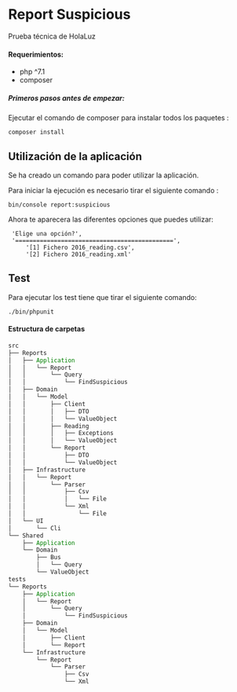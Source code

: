 # Report Suspicious
Prueba técnica de HolaLuz

#### Requerimientos:
- php ^7.1
- composer


##### Primeros pasos antes de empezar:

Ejecutar el comando de composer para instalar todos los paquetes : 

```
composer install
```

## Utilización de la aplicación

Se ha creado un comando para poder utilizar la aplicación.


Para iniciar la ejecución es necesario tirar el siguiente comando :

`bin/console report:suspicious`

Ahora te aparecera las diferentes opciones que puedes utilizar:


```
 'Elige una opción?',
 '=============================================',
     '[1] Fichero 2016_reading.csv',
     '[2] Fichero 2016_reading.xml'
```


## Test

Para ejecutar los test tiene que tirar el siguiente comando:

`
./bin/phpunit
`

#### Estructura de carpetas

```scala
src
├── Reports
│   ├── Application
│   │   └── Report
│   │       └── Query
│   │           └── FindSuspicious
│   ├── Domain
│   │   └── Model
│   │       ├── Client
│   │       │   ├── DTO
│   │       │   └── ValueObject
│   │       ├── Reading
│   │       │   ├── Exceptions
│   │       │   └── ValueObject
│   │       └── Report
│   │           ├── DTO
│   │           └── ValueObject
│   ├── Infrastructure
│   │   └── Report
│   │       └── Parser
│   │           ├── Csv
│   │           │   └── File
│   │           └── Xml
│   │               └── File
│   └── UI
│       └── Cli
└── Shared
    ├── Application
    └── Domain
        ├── Bus
        │   └── Query
        └── ValueObject
tests
└── Reports
    ├── Application
    │   └── Report
    │       └── Query
    │           └── FindSuspicious
    ├── Domain
    │   └── Model
    │       ├── Client
    │       └── Report
    └── Infrastructure
        └── Report
            └── Parser
                ├── Csv
                └── Xml        
        


```

